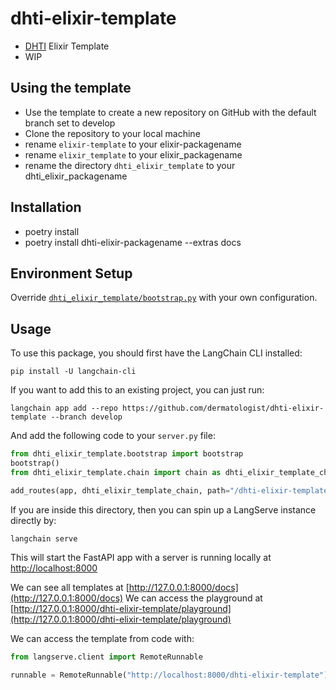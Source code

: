 # dhti-elixir-template

* [DHTI](https://github.com/dermatologist/dhti) Elixir Template
* WIP

## Using the template
* Use the template to create a new repository on GitHub with the default branch set to develop
* Clone the repository to your local machine
* rename `elixir-template` to your elixir-packagename
* rename `elixir_template` to your elixir_packagename
* rename the directory `dhti_elixir_template` to your dhti_elixir_packagename

## Installation
* poetry install
* poetry install dhti-elixir-packagename --extras docs

## Environment Setup

Override [`dhti_elixir_template/bootstrap.py`](dhti_elixir_template/bootstrap.py) with your own configuration.

## Usage

To use this package, you should first have the LangChain CLI installed:

```shell
pip install -U langchain-cli
```

If you want to add this to an existing project, you can just run:

```shell
langchain app add --repo https://github.com/dermatologist/dhti-elixir-template --branch develop
```

And add the following code to your `server.py` file:
```python
from dhti_elixir_template.bootstrap import bootstrap
bootstrap()
from dhti_elixir_template.chain import chain as dhti_elixir_template_chain

add_routes(app, dhti_elixir_template_chain, path="/dhti-elixir-template")
```

If you are inside this directory, then you can spin up a LangServe instance directly by:

```shell
langchain serve
```

This will start the FastAPI app with a server is running locally at
[http://localhost:8000](http://localhost:8000)

We can see all templates at [http://127.0.0.1:8000/docs](http://127.0.0.1:8000/docs)
We can access the playground at [http://127.0.0.1:8000/dhti-elixir-template/playground](http://127.0.0.1:8000/dhti-elixir-template/playground)

We can access the template from code with:

```python
from langserve.client import RemoteRunnable

runnable = RemoteRunnable("http://localhost:8000/dhti-elixir-template")
```